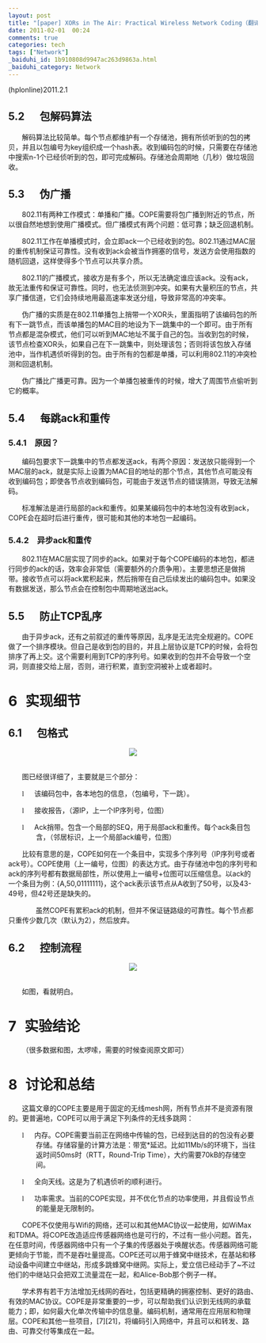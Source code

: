 ```yaml
---
layout: post
title: "[paper] XORs in The Air: Practical Wireless Network Coding（翻译、三）"
date: 2011-02-01  00:24
comments: true
categories: tech
tags: ["Network"]
_baiduhi_id: 1b910808d9947ac263d9863a.html
_baiduhi_category: Network
---
```


<p>(hplonline)2011.2.1</p><h2><span><span>5.2<span style="font: 7pt &quot;Times New Roman&quot;;">            
</span></span></span><span style="font-family: 黑体;">包解码算法</span></h2>



<p class="MsoNormal"><span><span>       </span></span><span style="font-family: 宋体;">解码算法比较简单。每个节点都维护有一个存储池，拥有所侦听到的包的拷贝，并且以包编号为</span><span>key</span><span style="font-family: 宋体;">组织成一个</span><span>hash</span><span style="font-family: 宋体;">表。收到编码包的时候，只需要在存储池中搜索</span><span>n-1</span><span style="font-family: 宋体;">个已经侦听到的包，即可完成解码。存储池会周期地（几秒）做垃圾回收。</span></p>



<h2><span><span>5.3<span style="font: 7pt &quot;Times New Roman&quot;;">            
</span></span></span><span style="font-family: 黑体;">伪广播</span></h2>



<p class="MsoNormal"><span><span>       </span>802.11</span><span style="font-family: 宋体;">有两种工作模式：单播和广播。</span><span>COPE</span><span style="font-family: 宋体;">需要将包广播到附近的节点，所以很自然地想到使用广播模式。但广播模式有两个问题：低可靠；缺乏回退机制。</span></p>



<p class="MsoNormal"><span><span>       </span>802.11</span><span style="font-family: 宋体;">工作在单播模式时，会立即</span><span>ack</span><span style="font-family: 宋体;">一个已经收到的包。</span><span>802.11</span><span style="font-family: 宋体;">通过</span><span>MAC</span><span style="font-family: 宋体;">层的重传机制保证可靠性。没有收到</span><span>ack</span><span style="font-family: 宋体;">会被当作拥塞的信号，发送方会使用指数的随机回退，这样使得多个节点可以共享介质。</span></p>



<p class="MsoNormal"><span><span>       </span>802.11</span><span style="font-family: 宋体;">的广播模式，接收方是有多个，所以无法确定谁应该</span><span>ack</span><span style="font-family: 宋体;">。没有</span><span>ack</span><span style="font-family: 宋体;">，故无法重传和保证可靠性。同时，也无法侦测到冲突。如果有大量积压的节点，共享广播信道，它们会持续地用最高速率发送分组，导致非常高的冲突率。</span></p>



<p class="MsoNormal"><span><span>       </span></span><span style="font-family: 宋体;">伪广播的实质是在</span><span>802.11</span><span style="font-family: 宋体;">单播包上捎带一个</span><span>XOR</span><span style="font-family: 宋体;">头，里面指明了该编码包的所有下一跳节点，而该单播包的</span><span>MAC</span><span style="font-family: 宋体;">目的地设为下一跳集中的一个即可。由于所有节点都是混杂模式，他们可以听到</span><span>MAC</span><span style="font-family: 宋体;">地址不属于自己的包。当收到包的时候，该节点检查</span><span>XOR</span><span style="font-family: 宋体;">头，如果自己在下一跳集中，则处理该包；否则将该包放入存储池中，当作机遇侦听得到的包。由于所有的包都是单播，可以利用</span><span>802.11</span><span style="font-family: 宋体;">的冲突检测和回退机制。</span></p>



<p class="MsoNormal"><span><span>       </span></span><span style="font-family: 宋体;">伪广播比广播更可靠。因为一个单播包被重传的时候，增大了周围节点偷听到它的概率。</span></p>



<h2><span><span>5.4<span style="font: 7pt &quot;Times New Roman&quot;;">            
</span></span></span><span style="font-family: 黑体;">每跳</span><span>ack</span><span style="font-family: 黑体;">和重传</span></h2>



<h3><span><span>5.4.1<span style="font: 7pt &quot;Times New Roman&quot;;">      
</span></span></span><span style="font-family: 宋体;">原因？</span></h3>



<p class="MsoNormal"><span><span>       </span></span><span style="font-family: 宋体;">编码包要求下一跳集中的节点都发送</span><span>ack</span><span style="font-family: 宋体;">，有两个原因：发送放只能得到一个</span><span>MAC</span><span style="font-family: 宋体;">层的</span><span>ack</span><span style="font-family: 宋体;">，就是实际上设置为</span><span>MAC</span><span style="font-family: 宋体;">目的地址的那个节点，其他节点可能没有收到编码包；即使各节点收到编码包，可能由于发送节点的错误猜测，导致无法解码。</span></p>



<p class="MsoNormal"><span><span>       </span></span><span style="font-family: 宋体;">标准解法是进行局部的</span><span>ack</span><span style="font-family: 宋体;">和重传。如果某编码包中的本地包没有收到</span><span>ack</span><span style="font-family: 宋体;">，</span><span>COPE</span><span style="font-family: 宋体;">会在超时后进行重传，很可能和其他的本地包一起编码。</span></p>



<h3><span><span>5.4.2<span style="font: 7pt &quot;Times New Roman&quot;;">      
</span></span></span><span style="font-family: 宋体;">异步</span><span>ack</span><span style="font-family: 宋体;">和重传</span></h3>



<p class="MsoNormal"><span><span>       </span>802.11</span><span style="font-family: 宋体;">在</span><span>MAC</span><span style="font-family: 宋体;">层实现了同步的</span><span>ack</span><span style="font-family: 宋体;">。如果对于每个</span><span>COPE</span><span style="font-family: 宋体;">编码的本地包，都进行同步的</span><span>ack</span><span style="font-family: 宋体;">的话，效率会非常低（需要额外的介质争用）。主要思想还是做捎带。接收节点可以将</span><span>ack</span><span style="font-family: 宋体;">累积起来，然后捎带在自己后续发出的编码包中。如果没有数据发送，那么节点会在控制包中周期地送出</span><span>ack</span><span style="font-family: 宋体;">。</span></p>



<h2><span><span>5.5<span style="font: 7pt &quot;Times New Roman&quot;;">            
</span></span></span><span style="font-family: 黑体;">防止</span><span>TCP</span><span style="font-family: 黑体;">乱序</span></h2>



<p class="MsoNormal"><span><span>       </span></span><span style="font-family: 宋体;">由于异步</span><span>ack</span><span style="font-family: 宋体;">，还有之前叙述的重传等原因，乱序是无法完全规避的。</span><span>COPE</span><span style="font-family: 宋体;">做了一个排序模块。但自己是收到包的目的，并且上层协议是</span><span>TCP</span><span style="font-family: 宋体;">的时候，会将包排序了再上交。这个需要利用到</span><span>TCP</span><span style="font-family: 宋体;">的序列号。如果收到的包并不会导致一个空洞，则直接交给上层，否则，进行积累，直到空洞被补上或者超时。</span></p>
<h1><span><span>6<span style="font: 7pt &quot;Times New Roman&quot;;">      
</span></span></span><span style="font-family: 宋体;">实现细节</span></h1>



<h2><span><span>6.1<span style="font: 7pt &quot;Times New Roman&quot;;">            
</span></span></span><span style="font-family: 黑体;">包格式</span></h2>



<p class="MsoNormal" style="text-align: center;" align="center"><span><span><img class="blogimg" src="http://hiphotos.baidu.com/hplonline/pic/item/e3f5b409e7e85f756a60fba3.jpg" border="0"/></span><br/><br/></span></p>



<p class="MsoNormal"><span><span>       </span></span><span style="font-family: 宋体;">图已经很详细了，主要就是三个部分：</span></p>



<p class="MsoNormal" style="margin-left: 41.75pt; text-indent: -21pt;"><span style="font-family: Wingdings;"><span>l<span style="font: 7pt &quot;Times New Roman&quot;;">        
</span></span></span><span style="font-family: 宋体;">该编码包中，各本地包的信息，（包编号，下一跳）。</span></p>



<p class="MsoNormal" style="margin-left: 41.75pt; text-indent: -21pt;"><span style="font-family: Wingdings;"><span>l<span style="font: 7pt &quot;Times New Roman&quot;;">        
</span></span></span><span style="font-family: 宋体;">接收报告，（源</span><span>IP</span><span style="font-family: 宋体;">，上一个</span><span>IP</span><span style="font-family: 宋体;">序列号，位图）</span></p>



<p class="MsoNormal" style="margin-left: 41.75pt; text-indent: -21pt;"><span style="font-family: Wingdings;"><span>l<span style="font: 7pt &quot;Times New Roman&quot;;">        
</span></span></span><span>Ack</span><span style="font-family: 宋体;">捎带。包含一个局部的</span><span>SEQ</span><span style="font-family: 宋体;">，用于局部</span><span>ack</span><span style="font-family: 宋体;">和重传。每个</span><span>ack</span><span style="font-family: 宋体;">条目包含，（邻居标识，上一个局部</span><span>ack</span><span style="font-family: 宋体;">编号，位图）</span></p>



<p class="MsoNormal" style="text-indent: 20.75pt;"><span style="font-family: 宋体;">比较有意思的是，</span><span>COPE</span><span style="font-family: 宋体;">如何在一个条目中，实现多个序列号（</span><span>IP</span><span style="font-family: 宋体;">序列号或者</span><span>ack</span><span style="font-family: 宋体;">号）。</span><span>COPE</span><span style="font-family: 宋体;">使用（上一编号，位图）的表达方式。由于存储池中包的序列号和</span><span>ack</span><span style="font-family: 宋体;">的序列号都有数据局部性，所以使用上一编号</span><span>+</span><span style="font-family: 宋体;">位图可以压缩信息。以</span><span>ack</span><span style="font-family: 宋体;">的一个条目为例：</span><span>{A,50,01111111}</span><span style="font-family: 宋体;">，这个</span><span>ack</span><span style="font-family: 宋体;">表示该节点从</span><span>A</span><span style="font-family: 宋体;">收到了</span><span>50</span><span style="font-family: 宋体;">号，以及</span><span>43-49</span><span style="font-family: 宋体;">号，但</span><span>42</span><span style="font-family: 宋体;">号还是缺失的。</span></p>



<p class="MsoNormal" style="text-indent: 20.75pt;"><span><span>       </span></span><span style="font-family: 宋体;">虽然</span><span>COPE</span><span style="font-family: 宋体;">有累积</span><span>ack</span><span style="font-family: 宋体;">的机制，但并不保证链路级的可靠性。每个节点都只重传少数几次（默认为</span><span>2</span><span style="font-family: 宋体;">），然后放弃。</span></p>



<h2><span><span>6.2<span style="font: 7pt &quot;Times New Roman&quot;;">            
</span></span></span><span style="font-family: 黑体;">控制流程</span></h2>



<p class="MsoNormal" style="text-align: center;" align="center"><span><span><img class="blogimg" src="http://hiphotos.baidu.com/hplonline/pic/item/2790d0b41f6687228ad4b2a3.jpg" border="0"/></span><br/><br/></span></p>



<p class="MsoNormal"><span><span>       </span></span><span style="font-family: 宋体;">如图，看就明白。</span></p>



<h1><span><span>7<span style="font: 7pt &quot;Times New Roman&quot;;">      
</span></span></span><span style="font-family: 宋体;">实验结论</span></h1>



<p class="MsoNormal"><span><span>       </span></span><span style="font-family: 宋体;">（很多数据和图，太啰嗦，需要的时候查阅原文即可）</span></p>



<h1><span><span>8<span style="font: 7pt &quot;Times New Roman&quot;;">      
</span></span></span><span style="font-family: 宋体;">讨论和总结</span></h1>



<p class="MsoNormal"><span><span>       </span></span><span style="font-family: 宋体;">这篇文章的</span><span>COPE</span><span style="font-family: 宋体;">主要是用于固定的无线</span><span>mesh</span><span style="font-family: 宋体;">网，所有节点并不是资源有限的。更普遍地，</span><span>COPE</span><span style="font-family: 宋体;">可以用于满足下列条件的无线多跳网：</span></p>



<p class="MsoNormal" style="margin-left: 41.75pt; text-indent: -21pt;"><span style="font-family: Wingdings;"><span>l<span style="font: 7pt &quot;Times New Roman&quot;;">        
</span></span></span><span style="font-family: 宋体;">内存。</span><span>COPE</span><span style="font-family: 宋体;">需要当前正在网络中传输的包，已经到达目的的包没有必要存储。存储容量的计算方法是：带宽</span><span>*</span><span style="font-family: 宋体;">延迟。比如</span><span>11Mb/s</span><span style="font-family: 宋体;">的环境下，当往返时间</span><span>50ms</span><span style="font-family: 宋体;">时（</span><span>RTT</span><span style="font-family: 宋体;">，</span><span>Round-Trip Time</span><span style="font-family: 宋体;">），大约需要</span><span>70kB</span><span style="font-family: 宋体;">的存储空间。</span></p>



<p class="MsoNormal" style="margin-left: 41.75pt; text-indent: -21pt;"><span style="font-family: Wingdings;"><span>l<span style="font: 7pt &quot;Times New Roman&quot;;">        
</span></span></span><span style="font-family: 宋体;">全向天线。这是为了机遇侦听的顺利进行。</span></p>



<p class="MsoNormal" style="margin-left: 41.75pt; text-indent: -21pt;"><span style="font-family: Wingdings;"><span>l<span style="font: 7pt &quot;Times New Roman&quot;;">        
</span></span></span><span style="font-family: 宋体;">功率需求。当前的</span><span>COPE</span><span style="font-family: 宋体;">实现，并不优化节点的功率使用，并且假设节点的能量是无限制的。</span></p>



<p class="MsoNormal" style="text-indent: 20.75pt;"><span>COPE</span><span style="font-family: 宋体;">不仅使用与</span><span>Wifi</span><span style="font-family: 宋体;">的网络，还可以和其他</span><span>MAC</span><span style="font-family: 宋体;">协议一起使用，如</span><span>WiMax</span><span style="font-family: 宋体;">和</span><span>TDMA</span><span style="font-family: 宋体;">。将</span><span>COPE</span><span style="font-family: 宋体;">改造适应传感器网络也是可行的，不过有一些小问题。首先，在任意时间，传感器网络中只有一个子集的传感器处于唤醒状态。传感器网络可能更倾向于节能，而不是吞吐量提高。</span><span>COPE</span><span style="font-family: 宋体;">还可以用于蜂窝中继技术，在基站和移动设备中间建立中继站，形成多跳蜂窝中继网。实际上，爱立信已经动手了</span><span>~</span><span style="font-family: 宋体;">不过他们的中继站只会把双工流量混在一起，和</span><span>Alice-Bob</span><span style="font-family: 宋体;">那个例子一样。</span></p>



<p class="MsoNormal" style="text-indent: 20.75pt;"><span style="font-family: 宋体;">学术界有若干方法增加无线网的吞吐，包括更精确的拥塞控制、更好的路由、有效的</span><span>MAC</span><span style="font-family: 宋体;">协议。</span><span>COPE</span><span style="font-family: 宋体;">是非常重要的一步，可以帮助我们认识到无线网的承载能力；即，如何最大化单次传输中的信息量。编码机制，通常用在应用层和物理层。</span><span>COPE</span><span style="font-family: 宋体;">和其他一些项目，</span><span>[7][21]</span><span style="font-family: 宋体;">，将编码引入网络中，并且可以和转发、路由、可靠交付等集成在一起。</span></p>

